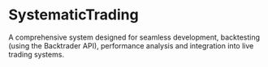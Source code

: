 # SystematicTrading
A comprehensive system designed for seamless development, backtesting (using the Backtrader API), performance analysis and integration into live trading systems.
